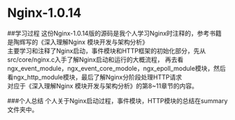 # Nginx-1.0.14

##学习过程
这份Nginx-1.0.14版的源码是我个人学习Nginx时注释的，参考书籍是陶辉写的《深入理解Nginx 模块开发与架构分析》<br>
主要学习和注释了Nginx启动，事件模块和HTTP框架的初始化部分，先从src/core/nginx.c入手了解Nginx启动和运行的大概流程，
再去看ngx_event_module，ngx_event_core_modole，ngx_epoll_module模块，然后看ngx_http_module模块，最后了解Nginx分阶段处理HTTP请求<br>
对应于《深入理解Nginx 模块开发与架构分析》的第8~11章节的内容。
    
###个人总结
  个人关于Nginx启动过程，事件模块，HTTP模块的总结在summary文件夹中。

	

	
	
